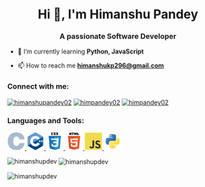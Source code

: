 <h1 align="center">Hi 👋, I'm Himanshu Pandey</h1>
<h3 align="center">A passionate Software Developer</h3>




- 🌱 I’m currently learning **Python, JavaScript**

- 📫 How to reach me **himanshukp296@gmail.com**

<h3 align="left">Connect with me:</h3>
<p align="left">
<a href="https://linkedin.com/in/himanshupandey02" target="blank"><img align="center" src="https://raw.githubusercontent.com/rahuldkjain/github-profile-readme-generator/master/src/images/icons/Social/linked-in-alt.svg" alt="himanshupandey02" height="30" width="40" /></a>
<a href="https://www.hackerrank.com/himpandey02" target="blank"><img align="center" src="https://raw.githubusercontent.com/rahuldkjain/github-profile-readme-generator/master/src/images/icons/Social/hackerrank.svg" alt="himpandey02" height="30" width="40" /></a>
<a href="https://leetcode.com/u/himanshup02/" target="blank"><img align="center" src="https://raw.githubusercontent.com/rahuldkjain/github-profile-readme-generator/master/src/images/icons/Social/leetcode.svg" alt="himpandey02" height="30" width="40" /></a>
</p>

<h3 align="left">Languages and Tools:</h3>
<p align="left"> <a href="https://www.cprogramming.com/" target="_blank" rel="noreferrer"> <img src="https://raw.githubusercontent.com/devicons/devicon/master/icons/c/c-original.svg" alt="c" width="40" height="40"/> </a> <a href="https://www.w3schools.com/cpp/" target="_blank" rel="noreferrer"> <img src="https://raw.githubusercontent.com/devicons/devicon/master/icons/cplusplus/cplusplus-original.svg" alt="cplusplus" width="40" height="40"/> </a> <a href="https://www.w3schools.com/css/" target="_blank" rel="noreferrer"> <img src="https://raw.githubusercontent.com/devicons/devicon/master/icons/css3/css3-original-wordmark.svg" alt="css3" width="40" height="40"/> </a> <a href="https://www.w3.org/html/" target="_blank" rel="noreferrer"> <img src="https://raw.githubusercontent.com/devicons/devicon/master/icons/html5/html5-original-wordmark.svg" alt="html5" width="40" height="40"/> </a> <a href="https://developer.mozilla.org/en-US/docs/Web/JavaScript" target="_blank" rel="noreferrer"> <img src="https://raw.githubusercontent.com/devicons/devicon/master/icons/javascript/javascript-original.svg" alt="javascript" width="40" height="40"/> </a> <a href="https://www.python.org" target="_blank" rel="noreferrer"> <img src="https://raw.githubusercontent.com/devicons/devicon/master/icons/python/python-original.svg" alt="python" width="40" height="40"/> </a> </p>

<p><img align="left" src="https://github-readme-stats.vercel.app/api/top-langs?username=himanshupdev&show_icons=true&locale=en&layout=compact" alt="himanshupdev" /></p>

<p>&nbsp;<img align="center" src="https://github-readme-stats.vercel.app/api?username=himanshupdev&show_icons=true&locale=en" alt="himanshupdev" /></p>

<p><img align="center" src="https://github-readme-streak-stats.herokuapp.com/?user=himanshupdev&" alt="himanshupdev" /></p>
